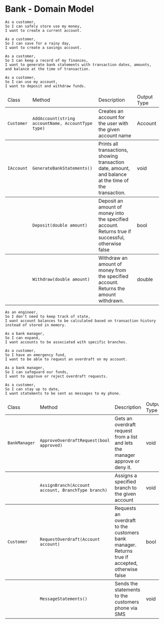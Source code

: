 # Bank - Domain Model

```
As a customer,
So I can safely store use my money,
I want to create a current account.

As a customer,
So I can save for a rainy day,
I want to create a savings account.

As a customer,
So I can keep a record of my finances,
I want to generate bank statements with transaction dates, amounts, and balance at the time of transaction.

As a customer,
So I can use my account,
I want to deposit and withdraw funds.
```

<table>
	<thead>
		<td>Class</td>
		<td>Method</td>
		<td>Description</td>
		<td>Output Type</td>
	</thead>
	<tbody>
		<td><code>Customer</code></td>
		<td><code>AddAccount(string accountName, AccountType type)</code></td>
		<td>Creates an account for the user with the given account name</td>
		<td>Account</td>
	</tbody>
	<tbody>
		<td><code>IAccount</code></td>
		<td><code>GenerateBankStatements()</code></td>
		<td>Prints all transactions, showing transaction date, amount, and balance
		at the time of the transaction.</td>
		<td>void</td>
	</tbody>
	<tbody>
		<td></td>
		<td><code>Deposit(double amount)</code></td>
		<td>Deposit an amount of money into the specified account. 
		Returns true if successful, otherwise false</td>
		<td>bool</td>
	</tbody>	
	<tbody>
		<td></td>
		<td><code>Withdraw(double amount)</code></td>
		<td>Withdraw an amount of money from the specified account. Returns the amount withdrawn.</td>
		<td>double</td>
	</tbody>
</table>

```
As an engineer,
So I don't need to keep track of state,
I want account balances to be calculated based on transaction history instead of stored in memory.

As a bank manager,
So I can expand,
I want accounts to be associated with specific branches.

As a customer,
So I have an emergency fund,
I want to be able to request an overdraft on my account.

As a bank manager,
So I can safeguard our funds,
I want to approve or reject overdraft requests.

As a customer,
So I can stay up to date,
I want statements to be sent as messages to my phone.
```

<table>
	<thead>
		<td>Class</td>
		<td>Method</td>
		<td>Description</td>
		<td>Output Type</td>
	</thead>
	<tbody>
		<td><code>BankManager</code></td>
		<td><code>ApproveOverdraftRequest(bool approved)</code></td>
		<td>Gets an overdraft request from a list and lets the manager
		approve or deny it.</td>
		<td>void</td>
	</tbody>
	<tbody>
		<td></td>
		<td><code>AssignBranch(Account account, BranchType branch)</code></td>
		<td>Assigns a specified branch to the given account</td>
		<td>void</td>
	</tbody>
	<tbody>
		<td><code>Customer</code></td>
		<td><code>RequestOverdraft(Account account)</code></td>
		<td>Requests an overdraft to the customers bank manager.
		Returns true if accepted, otherwise false</td>
		<td>bool</td>
	</tbody>
	<tbody>
		<td></td>
		<td><code>MessageStatements()</code></td>
		<td>Sends the statements to the customers phone via SMS</td>
		<td>void</td>
	</tbody>
</table>